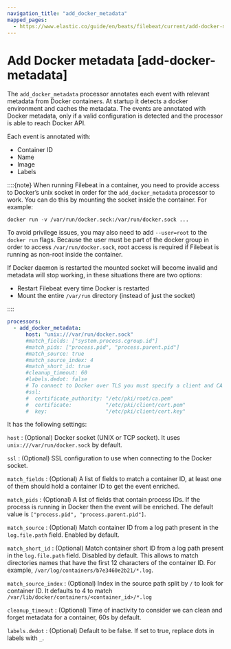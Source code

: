 ```yaml
---
navigation_title: "add_docker_metadata"
mapped_pages:
  - https://www.elastic.co/guide/en/beats/filebeat/current/add-docker-metadata.html
---
```


# Add Docker metadata [add-docker-metadata]


The `add_docker_metadata` processor annotates each event with relevant metadata from Docker containers. At startup it detects a docker environment and caches the metadata. The events are annotated with Docker metadata, only if a valid configuration is detected and the processor is able to reach Docker API.

Each event is annotated with:

* Container ID
* Name
* Image
* Labels

::::{note}
When running Filebeat in a container, you need to provide access to Docker’s unix socket in order for the `add_docker_metadata` processor to work. You can do this by mounting the socket inside the container. For example:

`docker run -v /var/run/docker.sock:/var/run/docker.sock ...`

To avoid privilege issues, you may also need to add `--user=root` to the `docker run` flags. Because the user must be part of the docker group in order to access `/var/run/docker.sock`, root access is required if Filebeat is running as non-root inside the container.

If Docker daemon is restarted the mounted socket will become invalid and metadata will stop working, in these situations there are two options:

* Restart Filebeat every time Docker is restarted
* Mount the entire `/var/run` directory (instead of just the socket)

::::


```yaml
processors:
  - add_docker_metadata:
      host: "unix:///var/run/docker.sock"
      #match_fields: ["system.process.cgroup.id"]
      #match_pids: ["process.pid", "process.parent.pid"]
      #match_source: true
      #match_source_index: 4
      #match_short_id: true
      #cleanup_timeout: 60
      #labels.dedot: false
      # To connect to Docker over TLS you must specify a client and CA certificate.
      #ssl:
      #  certificate_authority: "/etc/pki/root/ca.pem"
      #  certificate:           "/etc/pki/client/cert.pem"
      #  key:                   "/etc/pki/client/cert.key"
```

It has the following settings:

`host`
:   (Optional) Docker socket (UNIX or TCP socket). It uses `unix:///var/run/docker.sock` by default.

`ssl`
:   (Optional) SSL configuration to use when connecting to the Docker socket.

`match_fields`
:   (Optional) A list of fields to match a container ID, at least one of them should hold a container ID to get the event enriched.

`match_pids`
:   (Optional) A list of fields that contain process IDs. If the process is running in Docker then the event will be enriched. The default value is `["process.pid", "process.parent.pid"]`.

`match_source`
:   (Optional) Match container ID from a log path present in the `log.file.path` field. Enabled by default.

`match_short_id`
:   (Optional) Match container short ID from a log path present in the `log.file.path` field. Disabled by default. This allows to match directories names that have the first 12 characters of the container ID. For example, `/var/log/containers/b7e3460e2b21/*.log`.

`match_source_index`
:   (Optional) Index in the source path split by `/` to look for container ID. It defaults to 4 to match `/var/lib/docker/containers/<container_id>/*.log`

`cleanup_timeout`
:   (Optional) Time of inactivity to consider we can clean and forget metadata for a container, 60s by default.

`labels.dedot`
:   (Optional) Default to be false. If set to true, replace dots in labels with `_`.

